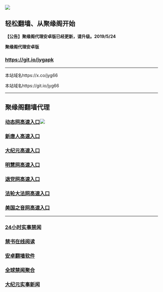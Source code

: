 ![](https://raw.githubusercontent.com/hao369/a/master/j.jpg)



## 轻松翻墙、从聚缘阁开始



**【公告】聚缘阁代理安卓版已经更新，请升级。2019/5/24**

 
**聚缘阁代理安卓版**
### https://git.io/jygapk  

***

本站域名https://x.co/jyg66 

本站域名https://git.io/jyg66



***




## 聚缘阁翻墙代理 




### [动态网高速入口](http://asef3.as1.acusticb.ro/6/4324232/543)![](https://raw.githubusercontent.com/hao369/a/master/jygdl.gif)





### [新唐人高速入口](https://hn5c0anwuk.execute-api.ap-northeast-1.amazonaws.com/g4)

### [大纪元高速入口](https://hn5c0anwuk.execute-api.ap-northeast-1.amazonaws.com/g4)

### [明慧网高速入口](http://asef3.as1.acusticb.ro/6/4324232/3)

### [退党网高速入口](http://asef3.as1.acusticb.ro/6/4324232/8)

### [法轮大法网高速入口](http://asef3.as1.acusticb.ro/6/4324232/15)

### [美国之音网高速入口](http://asef3.as1.acusticb.ro/6/4324232/18)



***






### [24小时实事禁闻](https://git.io/fj3Go)

### [禁书在线阅读](https://github.com/txyzum203/djy/blob/master/gb/9p.md?flntdtv#1)


### [安卓翻墙软件](https://git.io/afq)

### [全球禁闻聚合](https://github.com/gfw-breaker/banned-news1/blob/master/README.md)

### [大纪元实事新闻](https://git.io/fjmgE)






